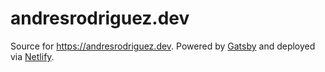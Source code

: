 # andresrodriguez.dev

Source for https://andresrodriguez.dev. Powered by [Gatsby](https://www.gatsbyjs.org/) and deployed via [Netlify](https://www.netlify.com/).
